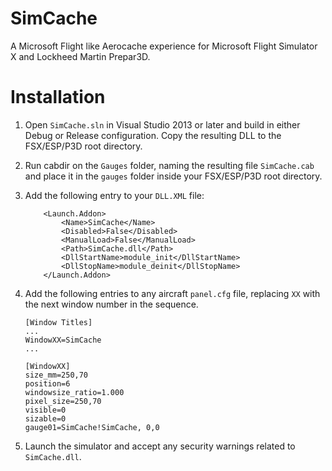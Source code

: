 # SimCache
A Microsoft Flight like Aerocache experience for Microsoft Flight Simulator X and Lockheed Martin Prepar3D.

# Installation
1. Open `SimCache.sln` in Visual Studio 2013 or later and build in either Debug or Release configuration. Copy the resulting DLL to the FSX/ESP/P3D root directory.
2. Run cabdir on the `Gauges` folder, naming the resulting file `SimCache.cab` and place it in the `gauges` folder inside your FSX/ESP/P3D root directory.
3. Add the following entry to your `DLL.XML` file:

    ```
        <Launch.Addon>
            <Name>SimCache</Name>
            <Disabled>False</Disabled>
            <ManualLoad>False</ManualLoad>
            <Path>SimCache.dll</Path>
            <DllStartName>module_init</DllStartName>
            <DllStopName>module_deinit</DllStopName>
        </Launch.Addon>
    ```
    
4. Add the following entries to any aircraft `panel.cfg` file, replacing `XX` with the next window number in the sequence.

    ```
    [Window Titles]
    ...
    WindowXX=SimCache
    ...

    [WindowXX]
    size_mm=250,70
    position=6
    windowsize_ratio=1.000
    pixel_size=250,70
    visible=0
    sizable=0
    gauge01=SimCache!SimCache, 0,0
    ```

5. Launch the simulator and accept any security warnings related to `SimCache.dll`.
